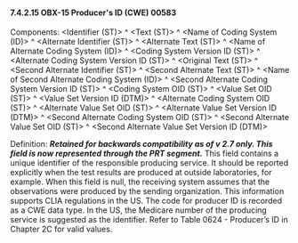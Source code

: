 #### 7.4.2.15 OBX-15 Producer's ID (CWE) 00583

Components: &lt;Identifier (ST)> ^ &lt;Text (ST)> ^ &lt;Name of Coding System (ID)> ^ &lt;Alternate Identifier (ST)> ^ &lt;Alternate Text (ST)> ^ &lt;Name of Alternate Coding System (ID)> ^ &lt;Coding System Version ID (ST)> ^ &lt;Alternate Coding System Version ID (ST)> ^ &lt;Original Text (ST)> ^ &lt;Second Alternate Identifier (ST)> ^ &lt;Second Alternate Text (ST)> ^ &lt;Name of Second Alternate Coding System (ID)> ^ &lt;Second Alternate Coding System Version ID (ST)> ^ &lt;Coding System OID (ST)> ^ &lt;Value Set OID (ST)> ^ &lt;Value Set Version ID (DTM)> ^ &lt;Alternate Coding System OID (ST)> ^ &lt;Alternate Value Set OID (ST)> ^ &lt;Alternate Value Set Version ID (DTM)> ^ &lt;Second Alternate Coding System OID (ST)> ^ &lt;Second Alternate Value Set OID (ST)> ^ &lt;Second Alternate Value Set Version ID (DTM)>

Definition: **_Retained for backwards compatibility as of v 2.7 only. This field is now represented through the PRT segment._** This field contains a unique identifier of the responsible producing service. It should be reported explicitly when the test results are produced at outside laboratories, for example. When this field is null, the receiving system assumes that the observations were produced by the sending organization. This information supports CLIA regulations in the US. The code for producer ID is recorded as a CWE data type. In the US, the Medicare number of the producing service is suggested as the identifier. Refer to Table 0624 - Producer’s ID in Chapter 2C for valid values.
